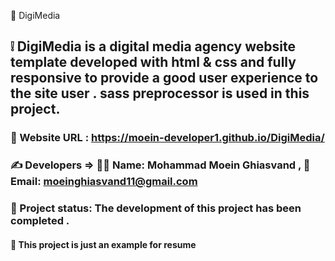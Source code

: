 📍 DigiMedia

## ❕ DigiMedia is a digital media agency website template developed with html & css and fully responsive to provide a good user experience to the site user . sass preprocessor is used in this project.

### 🔗 Website URL : https://moein-developer1.github.io/DigiMedia/

### ✍ Developers => 👨‍💼 Name: Mohammad Moein Ghiasvand , 📧 Email: moeinghiasvand11@gmail.com

### 📝 Project status: The development of this project has been completed .

#### 📌 This project is just an example for resume
